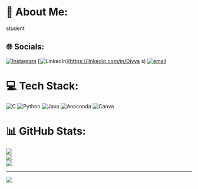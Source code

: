# 💫 About Me:
student<br>


## 🌐 Socials:
[![Instagram](https://img.shields.io/badge/Instagram-%23E4405F.svg?logo=Instagram&logoColor=white)](https://instagram.com/divya__s___4448) [![LinkedIn](https://img.shields.io/badge/LinkedIn-%230077B5.svg?logo=linkedin&logoColor=white)](https://linkedin.com/in/Divya s) [![email](https://img.shields.io/badge/Email-D14836?logo=gmail&logoColor=white)](mailto:divyas9743@gmail.com) 

# 💻 Tech Stack:
![C](https://img.shields.io/badge/c-%2300599C.svg?style=for-the-badge&logo=c&logoColor=white) ![Python](https://img.shields.io/badge/python-3670A0?style=for-the-badge&logo=python&logoColor=ffdd54) ![Java](https://img.shields.io/badge/java-%23ED8B00.svg?style=for-the-badge&logo=openjdk&logoColor=white) ![Anaconda](https://img.shields.io/badge/Anaconda-%2344A833.svg?style=for-the-badge&logo=anaconda&logoColor=white) ![Canva](https://img.shields.io/badge/Canva-%2300C4CC.svg?style=for-the-badge&logo=Canva&logoColor=white)
# 📊 GitHub Stats:
![](https://github-readme-stats.vercel.app/api?username=Divyas-tech723&theme=default_repocard&hide_border=false&include_all_commits=true&count_private=true)<br/>
![](https://github-readme-streak-stats.herokuapp.com/?user=Divyas-tech723&theme=default_repocard&hide_border=false)<br/>
![](https://github-readme-stats.vercel.app/api/top-langs/?username=Divyas-tech723&theme=default_repocard&hide_border=false&include_all_commits=true&count_private=true&layout=compact)

---
[![](https://visitcount.itsvg.in/api?id=Divyas-tech723&icon=0&color=0)](https://visitcount.itsvg.in)

<!-- Proudly created with GPRM ( https://gprm.itsvg.in ) -->
